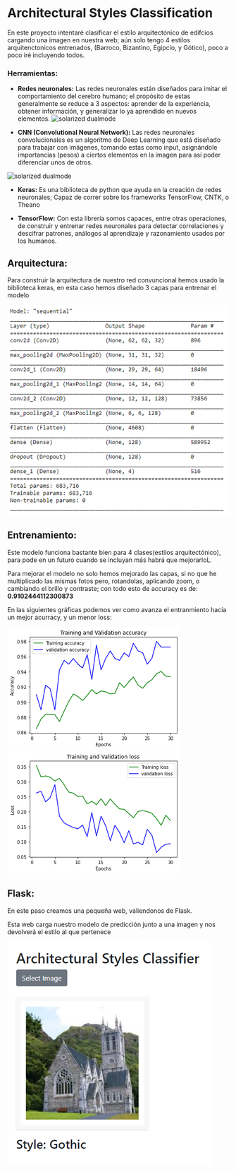 # Architectural Styles Classification

En este proyecto intentaré clasificar el estilo arquitectónico de edifcios cargando una imagen en nuestra web; aún solo tengo 4 estilos arquitenctonicos entrenados, (Barroco, Bizantino, Egipcio, y Gótico), poco a poco iré incluyendo todos.

### Herramientas:

- **Redes neuronales:**
Las redes neuronales están diseñados para imitar el comportamiento del cerebro humano; el propósito de estas generalmente se reduce a 3 aspectos: aprender de la experiencia, obtener información, y generalizar lo ya aprendido en nuevos elementos.
![solarized dualmode](https://miro.medium.com/max/700/1*-eLjPY7UGSoQhSyW5qC6gw.gif)

- **CNN (Convolutional Neural Network):** Las redes neuronales convolucionales es un algoritmo de Deep Learning que está diseñado para trabajar con imágenes, tomando estas como input, asignándole importancias (pesos) a ciertos elementos en la imagen para así poder diferenciar unos de otros. 

 ![solarized dualmode](https://adeshpande3.github.io/assets/Cover.png)


- **Keras:** Es una biblioteca de python que ayuda en la creación de redes neuronales; Capaz de correr sobre los frameworks TensorFlow, CNTK, o Theano

- **TensorFlow:** Con esta librería somos capaces, entre otras operaciones, de construir y entrenar redes neuronales para detectar correlaciones y descifrar patrones, análogos al aprendizaje y razonamiento usados por los humanos.​

## Arquitectura:

Para construir la arquitectura de nuestro red convuncional hemos usado la biblioteca keras, en esta caso hemos diseñado 3 capas para entrenar el modelo

![ScreenShot](Images/Captura.PNG)

## Entrenamiento:

Este modelo funciona bastante bien para 4 clases(estilos arquitectónico), para pode en un futuro cuando se incluyan más habrá que mejorarloL.

Para mejorar el modelo no solo hemos mejorado las capas, si no que he multiplicado las mismas fotos pero, rotandolas, aplicando zoom, o cambiando el brillo y contraste; con todo esto de accuracy es de: **0.9102444112300873**

En las siguientes gráficas podemos ver como avanza el entranmiento hacía un mejor acurracy, y un menor loss:

![ScreenShot](Images/accuracy.png)
![ScreenShot](Images/loss.png)

## Flask:

En este paso creamos una pequeña web, valiendonos de Flask.

Esta web carga nuestro modelo de predicción junto a una imagen y nos devolverá el estilo al que pertenece 

![ScreenShot](Images/webexample.PNG)